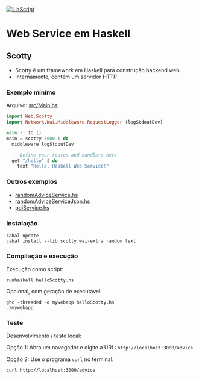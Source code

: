 <!--
author:   Andrea Charão

email:    andrea@inf.ufsm.br

version:  0.0.1

language: PT-BR

narrator: Brazilian Portuguese Female

comment:  Material de apoio para a disciplina
          ELC117 - Paradigmas de Programação
          da Universidade Federal de Santa Maria

translation: English  translations/English.md

link:     https://cdn.jsdelivr.net/chartist.js/latest/chartist.min.css

script:   https://cdn.jsdelivr.net/chartist.js/latest/chartist.min.js

-->

<!--
nvm use v14.21.1
liascript-devserver --input README.md --port 3001 --live
https://liascript.github.io/course/?https://raw.githubusercontent.com/AndreaInfUFSM/elc117-2023b/master/classes/09/README.md
-->

[![LiaScript](https://raw.githubusercontent.com/LiaScript/LiaScript/master/badges/course.svg)](https://liascript.github.io/course/?https://raw.githubusercontent.com/AndreaInfUFSM/elc117-2024b/main/projects/scotty/README.md)

# Web Service em Haskell


## Scotty

- Scotty é um framework em Haskell para construção backend web
- Internamente, contém um servidor HTTP


### Exemplo mínimo


Arquivo: [src/Main.hs](src/helloScotty.hs)

``` haskell
import Web.Scotty
import Network.Wai.Middleware.RequestLogger (logStdoutDev)

main :: IO ()
main = scotty 3000 $ do
  middleware logStdoutDev

  -- Define your routes and handlers here
  get "/hello" $ do
    text "Hello, Haskell Web Service!"

```

### Outros exemplos

- [randomAdviceService.hs](src/randomAdviceService.hs)
- [randomAdviceServiceJson.hs](src/randomAdviceServiceJson.hs)
- [poiService.hs](src/poiService.hs)


### Instalação

```
cabal update
cabal install --lib scotty wai-extra random text
```

### Compilação e execução


Execução como script:

```
runhaskell helloScotty.hs
```

Opcional, com geração de executável:

```
ghc -threaded -o mywebapp helloScotty.hs
./mywebapp
```



### Teste



Desenvolvimento / teste local:

Opção 1: Abra um navegador e digite a URL: `http://localhost:3000/advice`

Opção 2: Use o programa `curl` no terminal: 

```
curl http://localhost:3000/advice
```


